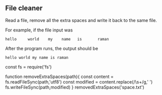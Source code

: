 ## File cleaner

Read a file, remove all the extra spaces and write it back to the same file.

For example, if the file input was

```
hello     world    my    name   is       raman
```

After the program runs, the output should be

```
hello world my name is raman
```

const fs = require('fs')

function removeExtraSpaces(path){
const content = fs.readFileSync(path,'utf8')
const modified = content.replace(/\s+/g,' ')
fs.writeFileSync(path,modified)
}
removedExtraSpaces('space.txt')
